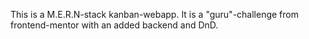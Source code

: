This is a M.E.R.N-stack kanban-webapp. It is a "guru"-challenge from frontend-mentor with an added backend and DnD. 
